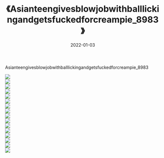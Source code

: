 ﻿---
layout: post
title:  《Asianteengivesblowjobwithballlickingandgetsfuckedforcreampie_8983》
date:   2022-01-03
img: http://imgx.orgx.ga/漏D/2022/Asianteengivesblowjobwithballlickingandgetsfuckedforcreampie_8983/000.jpg
categories: [美女, 清纯, 唯美]
---

Asianteengivesblowjobwithballlickingandgetsfuckedforcreampie_8983

  ![](http://imgx.orgx.ga/漏D/2022/Asianteengivesblowjobwithballlickingandgetsfuckedforcreampie_8983/001.jpg) <br> ![](http://imgx.orgx.ga/漏D/2022/Asianteengivesblowjobwithballlickingandgetsfuckedforcreampie_8983/002.jpg) <br> ![](http://imgx.orgx.ga/漏D/2022/Asianteengivesblowjobwithballlickingandgetsfuckedforcreampie_8983/003.jpg) <br> ![](http://imgx.orgx.ga/漏D/2022/Asianteengivesblowjobwithballlickingandgetsfuckedforcreampie_8983/004.jpg) <br> ![](http://imgx.orgx.ga/漏D/2022/Asianteengivesblowjobwithballlickingandgetsfuckedforcreampie_8983/005.jpg) <br> ![](http://imgx.orgx.ga/漏D/2022/Asianteengivesblowjobwithballlickingandgetsfuckedforcreampie_8983/006.jpg) <br> ![](http://imgx.orgx.ga/漏D/2022/Asianteengivesblowjobwithballlickingandgetsfuckedforcreampie_8983/007.jpg) <br> ![](http://imgx.orgx.ga/漏D/2022/Asianteengivesblowjobwithballlickingandgetsfuckedforcreampie_8983/008.jpg) <br> ![](http://imgx.orgx.ga/漏D/2022/Asianteengivesblowjobwithballlickingandgetsfuckedforcreampie_8983/009.jpg) <br> ![](http://imgx.orgx.ga/漏D/2022/Asianteengivesblowjobwithballlickingandgetsfuckedforcreampie_8983/010.jpg) <br> ![](http://imgx.orgx.ga/漏D/2022/Asianteengivesblowjobwithballlickingandgetsfuckedforcreampie_8983/011.jpg) <br> ![](http://imgx.orgx.ga/漏D/2022/Asianteengivesblowjobwithballlickingandgetsfuckedforcreampie_8983/012.jpg) <br> ![](http://imgx.orgx.ga/漏D/2022/Asianteengivesblowjobwithballlickingandgetsfuckedforcreampie_8983/013.jpg) <br> ![](http://imgx.orgx.ga/漏D/2022/Asianteengivesblowjobwithballlickingandgetsfuckedforcreampie_8983/014.jpg) <br> ![](http://imgx.orgx.ga/漏D/2022/Asianteengivesblowjobwithballlickingandgetsfuckedforcreampie_8983/015.jpg) <br> ![](http://imgx.orgx.ga/漏D/2022/Asianteengivesblowjobwithballlickingandgetsfuckedforcreampie_8983/016.jpg) <br>